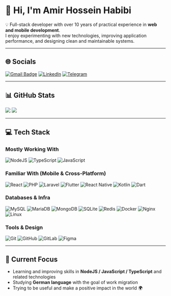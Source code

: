 # 👋 Hi, I'm Amir Hossein Habibi  

💡 Full-stack developer with over 10 years of practical experience in **web and mobile development**.  
I enjoy experimenting with new technologies, improving application performance, and designing clean and maintainable systems.  

---

## 🌐 Socials  
[![Gmail Badge](https://img.shields.io/badge/-habibi.dev@gmail.com-c14438?style=flat&logo=Gmail&logoColor=white&link=mailto:habibi.dev@gmail.com)](mailto:habibi.dev@gmail.com) [![LinkedIn](https://img.shields.io/badge/LinkedIn-%230077B5.svg?logo=linkedin&logoColor=white)](https://www.linkedin.com/in/habibi-dev/) [![Telegram](https://img.shields.io/badge/Telegram-%2326A5E4.svg?logo=telegram&logoColor=white)](https://t.me/habibi_dev) 


---

## 📊 GitHub Stats  
![](https://streak-stats.demolab.com?user=habibi-dev&theme=dracula&hide_border=false&show_icons=true)  ![](https://github-readme-stats.vercel.app/api/top-langs/?username=habibi-dev&theme=dracula&hide_border=false&layout=compact&show_icons=true)  

---

## 💻 Tech Stack  

### Mostly Working With  
![NodeJS](https://img.shields.io/badge/Node.js-%23339933.svg?style=for-the-badge&logo=node.js&logoColor=white) ![TypeScript](https://img.shields.io/badge/TypeScript-%233178C6.svg?style=for-the-badge&logo=typescript&logoColor=white) ![JavaScript](https://img.shields.io/badge/JavaScript-%23F7DF1E.svg?style=for-the-badge&logo=javascript&logoColor=black) 

### Familiar With (Mobile & Cross-Platform)  
![React](https://img.shields.io/badge/React-%2361DAFB.svg?style=for-the-badge&logo=react&logoColor=black) ![PHP](https://img.shields.io/badge/PHP-%23777BB4.svg?style=for-the-badge&logo=php&logoColor=white) ![Laravel](https://img.shields.io/badge/Laravel-%23FF2D20.svg?style=for-the-badge&logo=laravel&logoColor=white) ![Flutter](https://img.shields.io/badge/Flutter-%2302569B.svg?style=for-the-badge&logo=flutter&logoColor=white) ![React Native](https://img.shields.io/badge/React%20Native-%2361DAFB.svg?style=for-the-badge&logo=react&logoColor=black) ![Kotlin](https://img.shields.io/badge/Kotlin-%237F52FF.svg?style=for-the-badge&logo=kotlin&logoColor=white) ![Dart](https://img.shields.io/badge/Dart-%230175C2.svg?style=for-the-badge&logo=dart&logoColor=white)  

### Databases & Infra  
![MySQL](https://img.shields.io/badge/MySQL-%234479A1.svg?style=for-the-badge&logo=mysql&logoColor=white) ![MariaDB](https://img.shields.io/badge/MariaDB-%23003545.svg?style=for-the-badge&logo=mariadb&logoColor=white) ![MongoDB](https://img.shields.io/badge/MongoDB-%2347A248.svg?style=for-the-badge&logo=mongodb&logoColor=white) ![SQLite](https://img.shields.io/badge/SQLite-%2307405e.svg?style=for-the-badge&logo=sqlite&logoColor=white) ![Redis](https://img.shields.io/badge/Redis-%23DD0031.svg?style=for-the-badge&logo=redis&logoColor=white) ![Docker](https://img.shields.io/badge/Docker-%232496ED.svg?style=for-the-badge&logo=docker&logoColor=white) ![Nginx](https://img.shields.io/badge/Nginx-%23009639.svg?style=for-the-badge&logo=nginx&logoColor=white) ![Linux](https://img.shields.io/badge/Linux-%23FCC624.svg?style=for-the-badge&logo=linux&logoColor=black)  

### Tools & Design  
![Git](https://img.shields.io/badge/Git-%23F05033.svg?style=for-the-badge&logo=git&logoColor=white) ![GitHub](https://img.shields.io/badge/GitHub-%23121011.svg?style=for-the-badge&logo=github&logoColor=white) ![GitLab](https://img.shields.io/badge/GitLab-%23181717.svg?style=for-the-badge&logo=gitlab&logoColor=white) ![Figma](https://img.shields.io/badge/Figma-%23F24E1E.svg?style=for-the-badge&logo=figma&logoColor=white)  

---

## 🎯 Current Focus  
- Learning and improving skills in **NodeJS / JavaScript / TypeScript** and related technologies  
- Studying **German language** with the goal of work migration  
- Trying to be useful and make a positive impact in the world 🌍  

